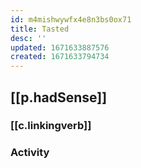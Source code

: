 ```yaml
---
id: m4mishwywfx4e8n3bs0ox71
title: Tasted
desc: ''
updated: 1671633887576
created: 1671633794734
---
```


## [[p.hadSense]]

### [[c.linkingverb]]

### Activity